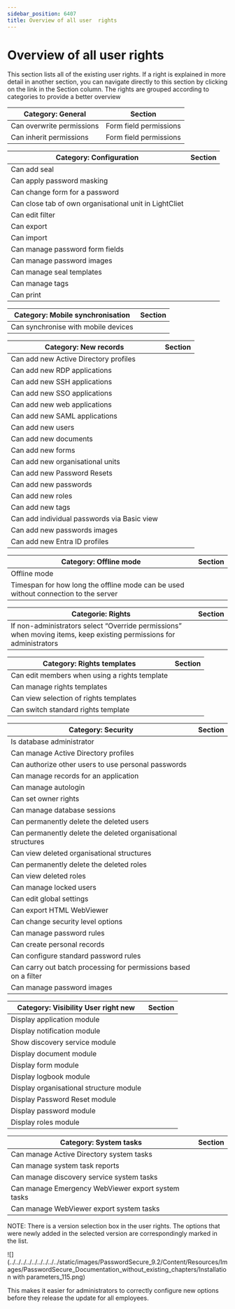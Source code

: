 ```yaml
---
sidebar_position: 6407
title: Overview of all user  rights
---
```


# Overview of all user rights

This section lists all of the existing user rights. If a right is explained in more detail in another section, you can navigate directly to this section by clicking on the link in the Section column. The rights are grouped according to categories to provide a better overview

| Category: General | Section |
| --- | --- |
| Can overwrite permissions | Form field permissions |
| Can inherit permissions | Form field permissions |

| Category: Configuration | Section |
| --- | --- |
| Can add seal |  |
| Can apply password masking |  |
| Can change form for a password |  |
| Can close tab of own organisational unit in LightCliet |  |
| Can edit filter |  |
| Can export |  |
| Can import |  |
| Can manage password form fields |  |
| Can manage password images |  |
| Can manage seal templates |  |
| Can manage tags |  |
| Can print |  |

| Category: Mobile synchronisation | Section |
| --- | --- |
| Can synchronise with mobile devices |  |

| Category: New records | Section |
| --- | --- |
| Can add new Active Directory profiles |  |
| Can add new RDP applications |  |
| Can add new SSH applications |  |
| Can add new SSO applications |  |
| Can add new web applications |  |
| Can add new SAML applications |  |
| Can add new users |  |
| Can add new documents |  |
| Can add new forms |  |
| Can add new organisational units |  |
| Can add new Password Resets |  |
| Can add new passwords |  |
| Can add new roles |  |
| Can add new tags |  |
| Can add individual passwords via Basic view |  |
| Can add new passwords images |  |
| Can add new Entra ID profiles |  |

| Category: Offline mode | Section |
| --- | --- |
| Offline mode |  |
| Timespan for how long the offline mode can be used without connection to the server |  |

| Categorie: Rights | Section |
| --- | --- |
| If non-administrators select “Override permissions” when moving items, keep existing permissions for administrators |  |

| Category: Rights templates | Section |
| --- | --- |
| Can edit members when using a rights template |  |
| Can manage rights templates |  |
| Can view selection of rights templates |  |
| Can switch standard rights template |  |

| Category: Security | Section |
| --- | --- |
| Is database administrator |  |
| Can manage Active Directory profiles |  |
| Can authorize other users to use personal passwords |  |
| Can manage records for an application |  |
| Can manage autologin |  |
| Can set owner rights |  |
| Can manage database sessions |  |
| Can permanently delete the deleted users |  |
| Can permanently delete the deleted organisational structures |  |
| Can view deleted organisational structures |  |
| Can permanently delete the deleted roles |  |
| Can view deleted roles |  |
| Can manage locked users |  |
| Can edit global settings |  |
| Can export HTML WebViewer |  |
| Can change security level options |  |
| Can manage password rules |  |
| Can create personal records |  |
| Can configure standard password rules |  |
| Can carry out batch processing for permissions based on a filter |  |
| Can manage password images |  |

| Category: Visibility User right new | Section |
| --- | --- |
| Display application module |  |
| Display notification module |  |
| Show discovery service module |  |
| Display document module |  |
| Display form module |  |
| Display logbook module |  |
| Display organisational structure module |  |
| Display Password Reset module |  |
| Display password module |  |
| Display roles module |  |

| Category: System tasks | Section |
| --- | --- |
| Can manage Active Directory system tasks |  |
| Can manage system task reports |  |
| Can manage discovery service system tasks |  |
| Can manage Emergency WebViewer export system tasks |  |
| Can manage WebViewer export system tasks |  |

NOTE: There is a version selection box in the user rights. The options that were newly added in the selected version are correspondingly marked in the list.

![](../../../../../../../../../static/images/PasswordSecure_9.2/Content/Resources/Images/PasswordSecure_Documentation_without_existing_chapters/Installation with parameters_115.png)

This makes it easier for administrators to correctly configure new options before they release the update for all employees.
